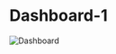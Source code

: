 # Dashboard-1
![Dashboard](https://github.com/Lazizbek-code/Dashboard-1-/blob/master/dashboard%20(1)jpg)
